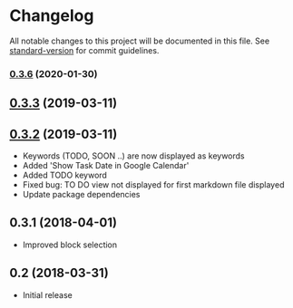 # Changelog

All notable changes to this project will be documented in this file. See [standard-version](https://github.com/conventional-changelog/standard-version) for commit guidelines.

### [0.3.6](https://github.com/tittoassini/vscode-planner/compare/v0.3.3...v0.3.6) (2020-01-30)

<a name="0.3.3"></a>
## [0.3.3](https://github.com/tittoassini/vscode-planner/compare/v0.3.2...v0.3.3) (2019-03-11)



<a name="0.3.2"></a>
## [0.3.2](https://github.com/tittoassini/vscode-planner/compare/v0.3.1...v0.3.2) (2019-03-11)
- Keywords (TODO, SOON ..) are now displayed as keywords
- Added 'Show Task Date in Google Calendar'
- Added TODO keyword
- Fixed bug: TO DO view not displayed for first markdown file displayed
- Update package dependencies

<a name="0.3.1"></a>
## 0.3.1 (2018-04-01)
- Improved block selection
 
## 0.2 (2018-03-31)
- Initial release